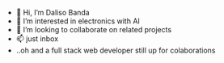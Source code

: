 - 👋 Hi, I’m Daliso Banda
- 👀 I’m interested in electronics with AI
- 💞️ I’m looking to collaborate on related projects 
- 📫 just inbox
- ..oh and a full stack web developer still up for colaborations 
  
  


<!---
TheskeptcDC/TheskeptcDC is a ✨ special ✨ repository because its `README.md` (this file) appears on your GitHub profile.
You can click the Preview link to take a look at your changes.
--->
